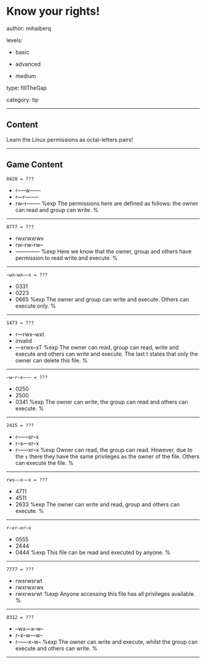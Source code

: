 # Know your rights!
author: mihaiberq

levels:

  - basic

  - advanced

  - medium

type: fillTheGap

category: tip

---
## Content

Learn the Linux permissions as octal-letters pairs!

---
## Game Content

```
0420 = ???
```
* r–––w––––
* r––r–––––
* rw–r–––––
%exp
The permissions here are defined as follows: the owner can read and group can write.
%

---
```
0777 = ???
```
* rwxrwxrwx
* rw–rw–rw–
* –––––––––
%exp
Here we know that the owner, group and others have permission to read write and execute.
%

---
```
–wx–wx––x = ???
```
* 0331
* 0223
* 0665
%exp
The owner and group can write and execute. Others can execute only.
%

---
```
1473 = ???
```
* r––rwx–wxt
* invalid
* ––xrwx–xT
%exp
The owner can read, group can read, write and execute and others can write and execute. The last t states that only the owner can delete this file.
%

---
```
–w–r–x––– = ???
```
* 0250
* 2500
* 0341
%exp
The owner can write, the group can read and others can execute.
%

---
```
2415 = ???
```
* r––––sr–x
* r–s––xr–x
* r––––xr–x
%exp
Owner can read, the group can read. However, due to the `s` there they have the same privileges as the owner of the file. Others can execute the file.
%

---
```
rws––x––x = ???
```
* 4711
* 4511
* 2633
%exp
The owner can write and read, group and others can execute.
%

---
```
r–xr–xr–x
```
* 0555
* 2444
* 0444
%exp
This file can be read and executed by anyone.
%

---
```
7777 = ???
```
* rwsrwsrwt
* rwxrwxrwx
* rwxrwsrwt
%exp
Anyone accessing this file has all privileges available.
%

---
```
0312 = ???
```
* –wx––x–w–
* r–x–w––w–
* r––––x–w–
%exp
The owner can write and execute, whilst the group can execute and others can write.
%

---
